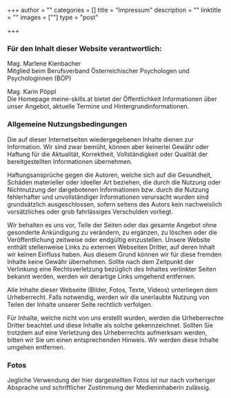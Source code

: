 +++
author = ""
categories = []
title = "Impressum"
description = ""
linktitle = ""
images = [""]
type = "post"

+++

### Für den Inhalt dieser Website verantwortlich:

Mag. Marlene Kienbacher<br/>
Mitglied beim Berufsverband Österreichischer Psychologen und Psychologinnen (BÖP)


Mag. Karin Pöppl<br/>
Die Homepage meine-skills.at bietet der Öffentlichkeit Informationen über unser Angebot, aktuelle Termine und Hintergrundinformationen.

### Allgemeine Nutzungsbedingungen
Die auf dieser Internetseiten wiedergegebenen Inhalte dienen zur Information. Wir sind zwar bemüht, können aber keinerlei Gewähr oder Haftung für die Aktualität, Korrektheit, Vollständigkeit oder Qualität der bereitgestellten Informationen übernehmen. 

Haftungsansprüche gegen die Autoren, welche sich auf die Gesundheit, Schäden materieller oder ideeller Art beziehen, die durch die Nutzung oder Nichtnutzung der dargebotenen Informationen bzw. durch die Nutzung fehlerhafter und unvollständiger Informationen verursacht wurden sind grundsätzlich ausgeschlossen, sofern seitens des Autors kein nachweislich vorsätzliches oder grob fahrlässiges Verschulden vorliegt.

Wir behalten es uns vor, Teile der Seiten oder das gesamte Angebot ohne gesonderte Ankündigung zu verändern, zu ergänzen, zu löschen oder die Veröffentlichung zeitweise oder endgültig einzustellen.
Unsere Website enthält stellenweise Links zu externen Webseiten Dritter, auf deren Inhalt wir keinen Einfluss haben. Aus diesem Grund können wir für diese fremden Inhalte keine Gewähr übernehmen. Sollte nach dem Zeitpunkt der Verlinkung eine Rechtsverletzung bezüglich des Inhaltes verlinkter Seiten bekannt werden, werden wir derartige Links umgehend entfernen. 

Alle Inhalte dieser Webseite (Bilder, Fotos, Texte, Videos) unterliegen dem Urheberrecht. Falls notwendig, werden wir die unerlaubte Nutzung von Teilen der Inhalte unserer Seite rechtlich verfolgen. 

Für Inhalte, welche nicht von uns erstellt wurden, werden die Urheberrechte Dritter beachtet und diese Inhalte als solche gekennzeichnet. Sollten Sie trotzdem auf eine Verletzung des Urheberrechts aufmerksam werden, bitten wir Sie um einen entsprechenden Hinweis. Wir werden diese Inhalte umgehen entfernen.

### Fotos

Jegliche Verwendung der hier dargestellten Fotos ist nur nach vorheriger Absprache und schriftlicher Zustimmung der Medieninhaberin zulässig.


